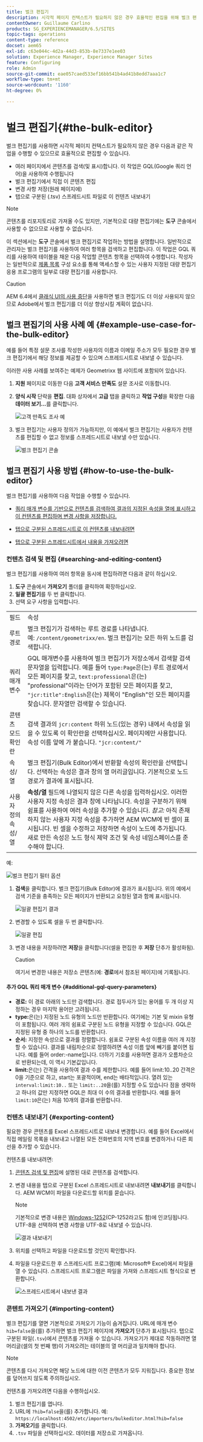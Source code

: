 ```yaml
---
title: 벌크 편집기
description: 시각적 페이지 컨텍스트가 필요하지 않은 경우 효율적인 편집을 위해 벌크 편집기를 사용하는 방법에 대해 알아봅니다.
contentOwner: Guillaume Carlino
products: SG_EXPERIENCEMANAGER/6.5/SITES
topic-tags: operations
content-type: reference
docset: aem65
exl-id: c63e044c-4d2a-44d3-853b-8e7337e1ee03
solution: Experience Manager, Experience Manager Sites
feature: Configuring
role: Admin
source-git-commit: eae057caed533ef16bb541b4ad41b8edd7aaa1c7
workflow-type: tm+mt
source-wordcount: '1160'
ht-degree: 0%

---
```



# 벌크 편집기{#the-bulk-editor}

벌크 편집기를 사용하면 시각적 페이지 컨텍스트가 필요하지 않은 경우 다음과 같은 작업을 수행할 수 있으므로 효율적으로 편집할 수 있습니다.

* 여러 페이지에서 콘텐츠를 검색(및 표시)합니다. 이 작업은 GQL(Google 쿼리 언어)을 사용하여 수행됩니다
* 벌크 편집기에서 직접 이 콘텐츠 편집
* 변경 사항 저장(원래 페이지에)
* 탭으로 구분된 (.tsv) 스프레드시트 파일로 이 컨텐츠 내보내기

>[!NOTE]
>
>콘텐츠를 리포지토리로 가져올 수도 있지만, 기본적으로 대량 편집기에는 **도구** 콘솔에서 사용할 수 없으므로 사용할 수 없습니다.

이 섹션에서는 **도구** 콘솔에서 벌크 편집기로 작업하는 방법을 설명합니다. 일반적으로 관리자는 벌크 편집기를 사용하여 여러 항목을 검색하고 편집합니다. 이 작업은 GQL 쿼리를 사용하여 테이블을 채운 다음 작업할 콘텐츠 항목을 선택하여 수행합니다. 작성자는 일반적으로 [제품 목록](/help/sites-authoring/default-components.md#productlist) 구성 요소를 통해 액세스할 수 있는 사용자 지정된 대량 편집기 응용 프로그램의 일부로 대량 편집기를 사용합니다.

>[!CAUTION]
>
>AEM 6.4에서 [클래식 UI의 사용 중단](/help/release-notes/deprecated-removed-features.md)을 사용하면 벌크 편집기도 더 이상 사용되지 않으므로 Adobe에서 벌크 편집기를 더 이상 향상시킬 계획이 없습니다.

## 벌크 편집기의 사용 사례 예 {#example-use-case-for-the-bulk-editor}

예를 들어 특정 설문 조사를 작성한 사용자의 이름과 이메일 주소가 모두 필요한 경우 벌크 편집기에서 해당 정보를 제공할 수 있으며 스프레드시트로 내보낼 수 있습니다.

이러한 사용 사례를 보여주는 예제가 Geometrixx 웹 사이트에 포함되어 있습니다.

1. **지원** 페이지로 이동한 다음 **고객 서비스 만족도** 설문 조사로 이동합니다.
1. **양식 시작** 단락을 **편집**. 대화 상자에서 **고급** 탭을 클릭하고 **작업 구성**&#x200B;을 확장한 다음 **데이터 보기...**&#x200B;를 클릭합니다.

   ![고객 만족도 조사 예](assets/custsatsurvey.png)

1. 벌크 편집기는 사용자 정의가 가능하지만, 이 예에서 벌크 편집기는 사용자가 컨텐츠를 편집할 수 없고 정보를 스프레드시트로 내보낼 수만 있습니다.

   ![벌크 편집기 콘솔](assets/bulkeditor.png)

## 벌크 편집기 사용 방법 {#how-to-use-the-bulk-editor}

벌크 편집기를 사용하여 다음 작업을 수행할 수 있습니다.

* [쿼리 매개 변수를 기반으로 컨텐츠를 검색하여 결과의 지정된 속성을 열에 표시하고 이 컨텐츠를 편집하며 변경 사항을 저장합니다.](#searching-and-editing-content)
* [탭으로 구분된 스프레드시트로 이 컨텐츠를 내보내려면](#exporting-content)

* [탭으로 구분된 스프레드시트에서 내용을 가져오려면](#importing-content)

### 컨텐츠 검색 및 편집 {#searching-and-editing-content}

벌크 편집기를 사용하여 여러 항목을 동시에 편집하려면 다음과 같이 하십시오.

1. **도구** 콘솔에서 **가져오기** 폴더를 클릭하여 확장하십시오.
1. **일괄 편집기**&#x200B;를 두 번 클릭합니다.
1. 선택 요구 사항을 입력합니다.

<table>
 <tbody>
  <tr>
   <td>필드</td>
   <td>속성</td>
  </tr>
  <tr>
   <td>루트 경로</td>
   <td>벌크 편집기가 검색하는 루트 경로를 나타냅니다.<br /> 예: <code>/content/geometrixx/en</code>. 벌크 편집기는 모든 하위 노드를 검색합니다.</td>
  </tr>
  <tr>
   <td>쿼리 매개변수</td>
   <td>GQL 매개변수를 사용하여 벌크 편집기가 저장소에서 검색할 검색 문자열을 입력합니다. 예를 들어 <code>type:Page</code>은(는) 루트 경로에서 모든 페이지를 찾고, <code>text:professional</code>은(는) "professional"이라는 단어가 포함된 모든 페이지를 찾고, <code>"jcr:title":English</code>은(는) 제목이 "English"인 모든 페이지를 찾습니다. 문자열만 검색할 수 있습니다.</td>
  </tr>
  <tr>
   <td>콘텐츠 모드 확인란</td>
   <td>검색 결과의 <code>jcr:content</code> 하위 노드(있는 경우) 내에서 속성을 읽을 수 있도록 이 확인란을 선택하십시오. 페이지에만 사용합니다. 속성 이름 앞에 가 붙습니다. <code>"jcr:content/"</code></td>
  </tr>
  <tr>
   <td>속성/열</td>
   <td>벌크 편집기(Bulk Editor)에서 반환할 속성의 확인란을 선택합니다. 선택하는 속성은 결과 창의 열 머리글입니다. 기본적으로 노드 경로가 결과에 표시됩니다.</td>
  </tr>
  <tr>
   <td>사용자 정의 속성/열</td>
   <td><strong>속성/열</strong> 필드에 나열되지 않은 다른 속성을 입력하십시오. 이러한 사용자 지정 속성은 결과 창에 나타납니다. 속성을 구분하기 위해 쉼표를 사용하여 여러 속성을 추가할 수 있습니다. <i>참고:</i> 아직 존재하지 않는 사용자 지정 속성을 추가하면 AEM WCM에 빈 셀이 표시됩니다. 빈 셀을 수정하고 저장하면 속성이 노드에 추가됩니다. 새로 만든 속성은 노드 형식 제약 조건 및 속성 네임스페이스를 준수해야 합니다.</td>
  </tr>
 </tbody>
</table>

예:

![벌크 편집기 필터 옵션](assets/searchfilter.png)

1. **검색**&#x200B;을 클릭합니다. 벌크 편집기(Bulk Editor)에 결과가 표시됩니다.
위의 예에서 검색 기준을 충족하는 모든 페이지가 반환되고 요청된 열과 함께 표시됩니다.

   ![일괄 편집기 결과](assets/chlimage_1-39.png)

1. 변경할 수 있도록 셀을 두 번 클릭합니다.

   ![일괄 편집](assets/srchresultedit.png)

1. 변경 내용을 저장하려면 **저장**&#x200B;을 클릭합니다(셀을 편집한 후 **저장** 단추가 활성화됨).

   >[!CAUTION]
   >
   >여기서 변경한 내용은 저장소 콘텐츠(예: **경로**&#x200B;에서 참조된 페이지)에 기록됩니다.

#### 추가 GQL 쿼리 매개 변수 {#additional-gql-query-parameters}

* **경로:** 이 경로 아래의 노드만 검색합니다. 경로 접두사가 있는 용어를 두 개 이상 지정하는 경우 마지막 용어만 고려됩니다.
* **type:**&#x200B;은(는) 지정된 노드 유형의 노드만 반환합니다. 여기에는 기본 및 mixin 유형이 포함됩니다. 여러 개의 쉼표로 구분된 노드 유형을 지정할 수 있습니다. GQL은 지정된 유형 중 하나의 노드를 반환합니다.
* **순서:** 지정한 속성으로 결과를 정렬합니다. 쉼표로 구분된 속성 이름을 여러 개 지정할 수 있습니다. 결과를 내림차순으로 정렬하려면 속성 이름 앞에 빼기를 붙이면 됩니다. 예를 들어 order:-name입니다. 더하기 기호를 사용하면 결과가 오름차순으로 반환되는데, 이 역시 기본값입니다.
* **limit:**&#x200B;은(는) 간격을 사용하여 결과 수를 제한합니다. 예를 들어 limit:10..20 간격은 0을 기준으로 하고, start는 포괄적이며, end는 배타적입니다. 열려 있는 `interval:limit:10..` 또는 `limit:..20`을(를) 지정할 수도 있습니다
점을 생략하고 하나의 값만 지정하면 GQL은 최대 이 수의 결과를 반환합니다. 예를 들어 `limit:10`은(는) 처음 10개의 결과를 반환합니다.

### 컨텐츠 내보내기 {#exporting-content}

필요한 경우 콘텐츠를 Excel 스프레드시트로 내보내 변경합니다. 예를 들어 Excel에서 직접 메일링 목록을 내보내고 나열된 모든 전화번호의 지역 번호를 변경하거나 다른 회선을 추가할 수 있습니다.

컨텐츠를 내보내려면:

1. [콘텐츠 검색 및 편집](#searching-and-editing-content)에 설명된 대로 콘텐츠를 검색합니다.
1. 변경 내용을 탭으로 구분된 Excel 스프레드시트로 내보내려면 **내보내기**&#x200B;를 클릭합니다. AEM WCM이 파일을 다운로드할 위치를 묻습니다.

   >[!NOTE]
   >
   >기본적으로 변경 내용은 [Windows-1252](https://en.wikipedia.org/wiki/Windows-1252)(CP-1252라고도 함)에 인코딩됩니다. UTF-8을 선택하여 변경 사항을 UTF-8로 내보낼 수 있습니다.

   ![결과 내보내기](assets/srchrsesultexport.png)

1. 위치를 선택하고 파일을 다운로드할 것인지 확인합니다.
1. 파일을 다운로드한 후 스프레드시트 프로그램(예: Microsoft® Excel)에서 파일을 열 수 있습니다. 스프레드시트 프로그램은 파일을 가져와 스프레드시트 형식으로 변환합니다.

   ![스프레드시트에서 내보낸 결과](assets/exportinexcel.png)

### 콘텐트 가져오기 {#importing-content}

벌크 편집기를 열면 기본적으로 가져오기 기능이 숨겨집니다. URL에 매개 변수 `hib=false`을(를) 추가하면 벌크 편집기 페이지에 **가져오기** 단추가 표시됩니다. 탭으로 구분된 파일(`.tsv`)에서 콘텐츠를 가져올 수 있습니다. 가져오기가 제대로 작동하려면 열 머리글(셀의 첫 번째 행)이 가져오려는 테이블의 열 머리글과 일치해야 합니다.

>[!NOTE]
>
>콘텐츠를 다시 가져오면 해당 노드에 대한 이전 콘텐츠가 모두 지워집니다. 중요한 정보를 덮어쓰지 않도록 주의하십시오.

컨텐츠를 가져오려면 다음을 수행하십시오.

1. 벌크 편집기를 엽니다.
1. URL에 `?hib=false`을(를) 추가합니다. 예:
   `https://localhost:4502/etc/importers/bulkeditor.html?hib=false`
1. **가져오기**&#x200B;를 클릭합니다.
1. `.tsv` 파일을 선택하십시오. 데이터를 저장소로 가져옵니다.
